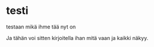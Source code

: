 # testi
testaan mikä ihme tää nyt on

Ja tähän voi sitten kirjoitella ihan mitä vaan ja kaikki näkyy. 
